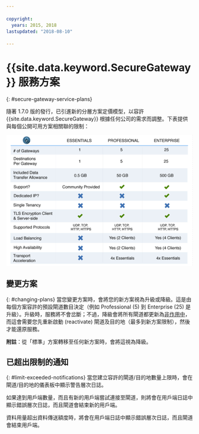 ```yaml
---

copyright:
  years: 2015, 2018
lastupdated: "2018-08-10"

---
```


# {{site.data.keyword.SecureGateway}} 服務方案
{: #secure-gateway-service-plans}

隨著 1.7.0 版的發行，已引進新的分層方案定價模型，以容許 {{site.data.keyword.SecureGateway}} 根據任何公司的需求而調整。下表提供與每個公開可用方案相關聯的限制：

![分層方案模型](./images/planDetails.png?raw=true "分層方案模型")

## 變更方案
{: #changing-plans}
當您變更方案時，會將您的新方案視為升級或降級。這是由每個方案容許的預設閘道數目決定（例如 Professional (5) 到 Enterprise (25) 是升級）。升級時，服務將不會岔斷；不過，降級會將所有閘道都更新為[非作用中](/docs/services/SecureGateway?topic=securegateway-sg-faq#faq-states)，而這會需要您先重新啟動 (reactivate) 閘道及目的地（最多到新方案限制），然後才能還原服務。

<b>附註</b>：從「標準」方案轉移至任何新方案時，會將這視為降級。


## 已超出限制的通知
{: #limit-exceeded-notifications}
當您建立容許的閘道/目的地數量上限時，會在閘道/目的地的儀表板中顯示警告層次日誌。

如果達到用戶端數量，而且有新的用戶端嘗試連接至閘道，則將會在用戶端日誌中顯示錯誤層次日誌，而且閘道會結束新的用戶端。

資料用量超出資料傳送額度時，將會在用戶端日誌中顯示錯誤層次日誌，而且閘道會結束用戶端。
